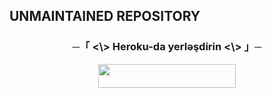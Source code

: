 ## UNMAINTAINED REPOSITORY
<h3 align="center">
      ─「 <\> Heroku-da yerləşdirin <\> 」─
</h3>

<p align="center"><a href="https://github.com/AliyevRiad/MissCutieRobot/edit/main/README.md"> <img src="https://img.shields.io/badge/Deploy%20On%20Heroku-black?style=for-the-badge&logo=heroku" width="220" height="38.45"/></a></p>
